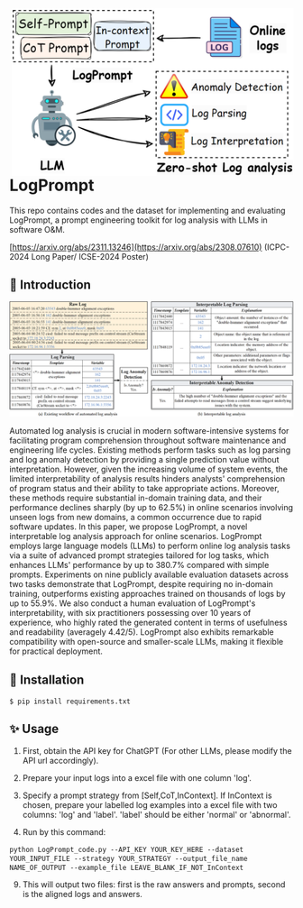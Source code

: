 <img style="float: right;" src="asset/workflow.png" width="500">

# LogPrompt

This repo contains codes and the dataset for implementing and evaluating LogPrompt, a prompt engineering toolkit for log analysis with LLMs in software O\&M.

[https://arxiv.org/abs/2311.13246](https://arxiv.org/abs/2308.07610) (ICPC-2024 Long Paper/ ICSE-2024 Poster)


## 📣 Introduction
<p align="center">
    <img src="asset/example.png" width=800 />
</p>

Automated log analysis is crucial in modern software-intensive systems for facilitating program comprehension throughout software maintenance and engineering life cycles. Existing methods perform tasks such as log parsing and log anomaly detection by providing a single prediction value without interpretation. However, given the increasing volume of system events, the limited interpretability of analysis results hinders analysts' comprehension of program status and their ability to take appropriate actions. Moreover, these methods require substantial in-domain training data, and their performance declines sharply (by up to 62.5%) in online scenarios involving unseen logs from new domains, a common occurrence due to rapid software updates. In this paper, we propose LogPrompt, a novel interpretable log analysis approach for online scenarios. LogPrompt employs large language models (LLMs) to perform online log analysis tasks via a suite of advanced prompt strategies tailored for log tasks, which enhances LLMs' performance by up to 380.7% compared with simple prompts. Experiments on nine publicly available evaluation datasets across two tasks demonstrate that LogPrompt, despite requiring no in-domain training, outperforms existing approaches trained on thousands of logs by up to 55.9%. We also conduct a human evaluation of LogPrompt's interpretability, with six practitioners possessing over 10 years of experience, who highly rated the generated content in terms of usefulness and readability (averagely 4.42/5). LogPrompt also exhibits remarkable compatibility with open-source and smaller-scale LLMs, making it flexible for practical deployment.

## 🔰 Installation
```
$ pip install requirements.txt
```
## ✨ Usage

1. First, obtain the API key for ChatGPT (For other LLMs, please modify the API url accordingly).
   
3. Prepare your input logs into a excel file with one column 'log'.
   
5. Specify a prompt strategy from [Self,CoT,InContext]. If InContext is chosen, prepare your labelled log examples into a excel file with two columns: 'log' and 'label'. 'label' should be either 'normal' or 'abnormal'.
   
7. Run by this command:

```
python LogPrompt_code.py --API_KEY YOUR_KEY_HERE --dataset YOUR_INPUT_FILE --strategy YOUR_STRATEGY --output_file_name NAME_OF_OUTPUT --example_file LEAVE_BLANK_IF_NOT_InContext
```

9. This will output two files: first is the raw answers and prompts, second is the aligned logs and answers.
